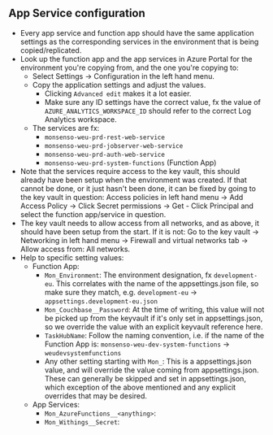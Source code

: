 ## App Service configuration

- Every app service and function app should have the same application settings as the
  corresponding services in the environment that is being copied/replicated.
- Look up the function app and the app services in Azure Portal for the environment you're copying from, and the one you're copying to:
  - Select Settings -> Configuration in the left hand menu.
  - Copy the application settings and adjust the values.
    - Clicking `Advanced edit` makes it a lot easier.
    - Make sure any ID settings have the correct value, fx the value of
      `AZURE_ANALYTICS_WORKSPACE_ID` should refer to the correct Log Analytics workspace.
  - The services are fx:
    - `monsenso-weu-prd-rest-web-service`
    - `monsenso-weu-prd-jobserver-web-service`
    - `monsenso-weu-prd-auth-web-service`
    - `monsenso-weu-prd-system-functions` (Function App)
- Note that the services require access to the key vault, this should already have been setup
  when the environment was created. If that cannot be done, or it just hasn't been done, it can
  be fixed by going to the key vault in question: Access policies in left hand menu -> Add Access Policy -> Click Secret permissions -> Get - Click Principal and select the function app/service in question.
- The key vault needs to allow access from all networks, and as above, it should have been
  setup from the start. If it is not: Go to the key vault -> Networking in left hand menu -> Firewall and virtual networks tab -> Allow access from: All networks.
- Help to specific setting values:
  - Function App:
    - `Mon_Environment`: The environment designation, fx `development-eu`. This correlates with
      the name of the appsettings.json file, so make sure they match, e.g.
      `development-eu` -> `appsettings.development-eu.json`
    - `Mon_Couchbase__Password`: At the time of writing, this value will not be picked up from
      the keyvault if it's only set in appsettings.json, so we override the value with an explicit
      keyvault reference here.
    - `TaskHubName`: Follow the naming convention, i.e. if the name of the Function App is:
      `monsenso-weu-dev-system-functions` -> `weudevsystemfunctions`
    - Any other setting starting with `Mon_`: This is a appsettings.json value, and will override
      the value coming from appsettings.json. These can generally be skipped and set in appsettings.json, which exception of the above mentioned and any explicit overrides that may be desired.
  - App Services:
    - `Mon_AzureFunctions__<anything>`:
    - `Mon_Withings__Secret`:
